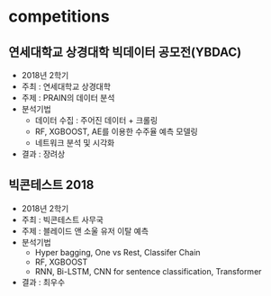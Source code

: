 # competitions

## 연세대학교 상경대학 빅데이터 공모전(YBDAC)
- 2018년 2학기
- 주최 : 연세대학교 상경대학
- 주제 : PRAIN의 데이터 분석
- 분석기법 
  - 데이터 수집 : 주어진 데이터 + 크롤링
  - RF, XGBOOST, AE를 이용한 수주율 예측 모델링
  - 네트워크 분석 및 시각화
- 결과 : 장려상

## 빅콘테스트 2018
- 2018년 2학기 
- 주최 : 빅콘테스트 사무국
- 주제 : 블레이드 앤 소울 유저 이탈 예측
- 분석기법 
  - Hyper bagging, One vs Rest, Classifer Chain
  - RF, XGBOOST
  - RNN, Bi-LSTM, CNN for sentence classification, Transformer
- 결과 : 최우수


